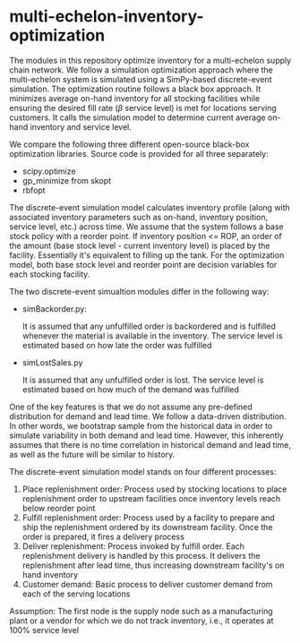 # multi-echelon-inventory-optimization

The modules in this repository optimize inventory for a multi-echelon supply chain network.  We follow a simulation optimization approach where the multi-echelon system is simulated using a SimPy-based discrete-event simulation.  The optimization routine follows a black box approach.  It minimizes average on-hand inventory for all stocking facilities while ensuring the desired fill rate (_&beta;_ service level) is met for locations serving customers. It calls the simulation model to determine current average on-hand inventory and service level.

We compare the following three different open-source black-box optimization libraries.  Source code is provided for all three separately:

* scipy.optimize
* gp_minimize from skopt
* rbfopt

The discrete-event simulation model calculates inventory profile (along with associated inventory parameters such as on-hand, inventory position, service level, etc.) across time.  We assume that the system follows a base stock policy with a reorder point.  If inventory position <= ROP, an order of the amount (base stock level - current inventory level) is placed by the facility.  Essentially it's equivalent to filling up the tank.  For the optimization model, both base stock level and reorder point are decision variables for each stocking facility.

The two discrete-event simualtion modules differ in the following way:

* simBackorder.py:

    It is assumed that any unfulfilled order is backordered
    and is fulfilled whenever the material is available in the 
    inventory.  The service level is estimated based on how 
    late the order was fulfilled

* simLostSales.py

    It is assumed that any unfulfilled order is lost.  The 
    service level is estimated based on how much of the 
    demand was fulfilled

One of the key features is that we do not assume any pre-defined distribution for demand and lead time.  We follow a data-driven distribution.  In other words, we bootstrap sample from the historical data in order to simulate variability in both demand and lead time.  However, this inherently assumes that there is no time correlation in historical demand and lead time, as well as the future will be similar to history.

The discrete-event simulation model stands on four different processes:
1) Place replenishment order: 
    Process used by stocking locations to place replenishment
    order to upstream facilities once inventory levels reach 
    below reorder point
2) Fulfill replenishment order:
    Process used by a facility to prepare and ship the
    replenishment ordered by its downstream facility.  Once
    the order is prepared, it fires a delivery process
3) Deliver replenishment:
    Process invoked by fulfill order.  Each replenishment 
    delivery is handled by this process.  It delivers the
    replenishment after lead time, thus increasing downstream
    facility's on hand inventory
4) Customer demand:
    Basic process to deliver customer demand from each of the
    serving locations

Assumption:  The first node is the supply node such as a manufacturing plant or a vendor for which we do not track inventory, i.e., it operates at 100% service level
